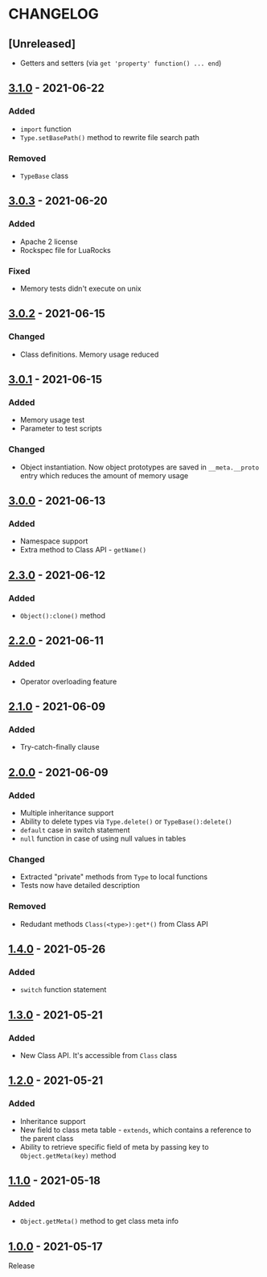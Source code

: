 # CHANGELOG
## [Unreleased]
- Getters and setters (via `get 'property' function() ... end`)

## [3.1.0](../../compare/3.0.3...3.1.0) - 2021-06-22
### Added
- `import` function
- `Type.setBasePath()` method to rewrite file search path
### Removed
- `TypeBase` class
## [3.0.3](../../compare/3.0.2...3.0.3) - 2021-06-20
### Added
- Apache 2 license
- Rockspec file for LuaRocks
### Fixed
- Memory tests didn't execute on unix
## [3.0.2](../../compare/3.0.1...3.0.2) - 2021-06-15
### Changed
- Class definitions. Memory usage reduced
## [3.0.1](../../compare/3.0.0...3.0.1) - 2021-06-15
### Added
- Memory usage test
- Parameter to test scripts
### Changed
- Object instantiation. Now object prototypes are saved in `__meta.__proto` entry which reduces the amount of memory usage
## [3.0.0](../../compare/2.3.0...3.0.0) - 2021-06-13
### Added
- Namespace support
- Extra method to Class API - `getName()`
## [2.3.0](../../compare/2.2.0...2.3.0) - 2021-06-12
### Added
- `Object():clone()` method
## [2.2.0](../../compare/2.1.0...2.2.0) - 2021-06-11
### Added
- Operator overloading feature
## [2.1.0](../../compare/2.0.0...2.1.0) - 2021-06-09
### Added
- Try-catch-finally clause
## [2.0.0](../../compare/1.4.0...2.0.0) - 2021-06-09
### Added
- Multiple inheritance support
- Ability to delete types via `Type.delete()` or `TypeBase():delete()`
- `default` case in switch statement
- `null` function in case of using null values in tables
### Changed
- Extracted "private" methods from `Type` to local functions
- Tests now have detailed description
### Removed
- Redudant methods `Class(<type>):get*()` from Class API
## [1.4.0](../../compare/1.3.0...1.4.0) - 2021-05-26
### Added
- `switch` function statement
## [1.3.0](../../compare/1.2.0...1.3.0) - 2021-05-21
### Added
- New Class API. It's accessible from `Class` class
## [1.2.0](../../compare/1.1.0...1.2.0) - 2021-05-21
### Added
- Inheritance support
- New field to class meta table - `extends`, which contains a reference to the parent class
- Ability to retrieve specific field of meta by passing key to `Object.getMeta(key)` method
## [1.1.0](../../compare/1.0.0...1.1.0) - 2021-05-18
### Added
- `Object.getMeta()` method to get class meta info
## [1.0.0](../../tree/1.0.0) - 2021-05-17
Release
